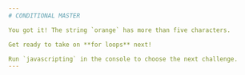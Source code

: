 ```yaml
---
# CONDITIONAL MASTER

You got it! The string `orange` has more than five characters.

Get ready to take on **for loops** next!

Run `javascripting` in the console to choose the next challenge.
---
```

